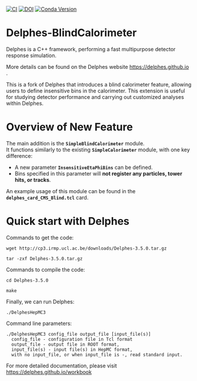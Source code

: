 [![CI](https://github.com/delphes/delphes/actions/workflows/ci.yml/badge.svg)](https://github.com/delphes/delphes/actions/workflows/ci.yml)
[![DOI](https://zenodo.org/badge/21390046.svg)](https://zenodo.org/badge/latestdoi/21390046)
[![Conda Version](https://img.shields.io/conda/vn/conda-forge/delphes.svg)](https://anaconda.org/conda-forge/delphes)

# Delphes-BlindCalorimeter

Delphes is a C++ framework, performing a fast multipurpose detector response simulation.

More details can be found on the Delphes website https://delphes.github.io .

This is a fork of Delphes that introduces a blind calorimeter feature, allowing users to define insensitive bins in the calorimeter. This extension is useful for studying detector performance and carrying out customized analyses within Delphes.

# Overview of New Feature

The main addition is the **`SimpleBlindCalorimeter`** module.  
It functions similarly to the existing **`SimpleCalorimeter`** module, with one key difference:  

- A new parameter **`InsensitiveEtaPhiBins`** can be defined.  
- Bins specified in this parameter will **not register any particles, tower hits, or tracks**.  

An example usage of this module can be found in the **`delphes_card_CMS_Blind.tcl`** card.  


# Quick start with Delphes

Commands to get the code:

```
wget http://cp3.irmp.ucl.ac.be/downloads/Delphes-3.5.0.tar.gz

tar -zxf Delphes-3.5.0.tar.gz
```

Commands to compile the code:

```
cd Delphes-3.5.0

make
```

Finally, we can run Delphes:

```
./DelphesHepMC3
```

Command line parameters:

```
./DelphesHepMC3 config_file output_file [input_file(s)]
  config_file - configuration file in Tcl format
  output_file - output file in ROOT format,
  input_file(s) - input file(s) in HepMC format,
  with no input_file, or when input_file is -, read standard input.
```

For more detailed documentation, please visit https://delphes.github.io/workbook

